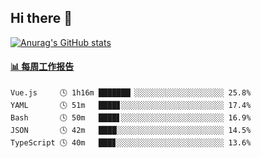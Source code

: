 ## Hi there 👋

[![Anurag's GitHub stats](https://github-readme-stats.vercel.app/api?username=OriLight152)](https://github.com/anuraghazra/github-readme-stats)

<!--
**OriLight152/OriLight152** is a ✨ _special_ ✨ repository because its `README.md` (this file) appears on your GitHub profile.

Here are some ideas to get you started:

- 🔭 I’m currently working on ...
- 🌱 I’m currently learning ...
- 👯 I’m looking to collaborate on ...
- 🤔 I’m looking for help with ...
- 💬 Ask me about ...
- 📫 How to reach me: ...
- 😄 Pronouns: ...
- ⚡ Fun fact: ...
-->

<!-- waka-box start -->
#### <a href="https://gist.github.com/92c8d5b388768c10efcba86e82b7c4fb" target="_blank">📊 每周工作报告</a>
```text
Vue.js     🕓 1h16m ███████▏░░░░░░░░░░░░░░░░░░░░ 25.8%
YAML       🕓 51m   ████▊░░░░░░░░░░░░░░░░░░░░░░░ 17.4%
Bash       🕓 50m   ████▋░░░░░░░░░░░░░░░░░░░░░░░ 16.9%
JSON       🕓 42m   ████░░░░░░░░░░░░░░░░░░░░░░░░ 14.5%
TypeScript 🕓 40m   ███▊░░░░░░░░░░░░░░░░░░░░░░░░ 13.6%
```
<!-- Powered by https://github.com/journey-ad/waka-box-go . -->
<!-- waka-box end -->
